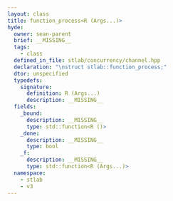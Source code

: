 ```yaml
---
layout: class
title: function_process<R (Args...)>
hyde:
  owner: sean-parent
  brief: __MISSING__
  tags:
    - class
  defined_in_file: stlab/concurrency/channel.hpp
  declaration: "\nstruct stlab::function_process;"
  dtor: unspecified
  typedefs:
    signature:
      definition: R (Args...)
      description: __MISSING__
  fields:
    _bound:
      description: __MISSING__
      type: std::function<R ()>
    _done:
      description: __MISSING__
      type: bool
    _f:
      description: __MISSING__
      type: std::function<R (Args...)>
  namespace:
    - stlab
    - v3
---
```

